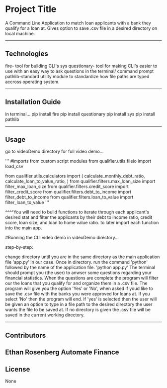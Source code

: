 # Project Title

A Command Line Application to match loan applicants with a bank they qualify for a loan at. Gives option to save .csv file in a desired directory on local machine.

---

## Technologies

fire- tool for building CLI's
sys
questionary- tool for making CLI's easier to use with an easy way to ask questions in the terminal/ command prompt
pathlib-standard utility module to standardize how file paths are typed accross operating system.


---

## Installation Guide
in terminal...
pip install fire 
pip install questionary
pip install sys
pip install pathlib


---

## Usage
go to videoDemo directory for full video demo...

'''
#imports from custom script modules from qualifier.utils.fileio import load_csv

from qualifier.utils.calculators import ( calculate_monthly_debt_ratio, calculate_loan_to_value_ratio, ) from qualifier.filters.max_loan_size import filter_max_loan_size from qualifier.filters.credit_score import filter_credit_score from qualifier.filters.debt_to_income import filter_debt_to_income from qualifier.filters.loan_to_value import filter_loan_to_value
'''

^^^^You will need to build functions to iterate through each applicant's desired stat and filter the applicants by their debt to income ratio, credit score, loan size, and loan to home value ratio. to later import each function into the main app.

#Running the CLI video demo in videoDemo directory...

step-by-step:

change directory until you are in the same directory as the main application file 'app.py' in our case.
Once in directory. run the command 'python' followed by the name of the application file. 'python app.py'
The terminal should prompt you (the user) to anwser some questions regarding your financial statistics.
When the questions are complete the program will filter our the loans that you qualify for and organize them in a .csv file.
The program will give you the option 'Yes' or 'No', when asked if youd like to save the .csv file with the banks you were approved for loans at. If you select 'No' then the program will end.
If 'yes' is selected then the user will be given an option to type in a file path to the desired directory the user wants the file to be saved at. If no directory is given the .csv file will be saved in the current working directory.


---

## Contributors

Ethan Rosenberg
Automate Finance
---

## License

None
